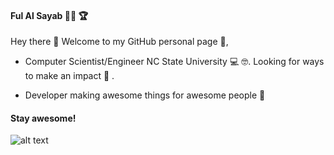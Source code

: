 #### Ful Al Sayab :woman_technologist: :trophy:

 Hey there 👋 Welcome to my GitHub personal page :love_letter:,

* Computer Scientist/Engineer NC State University :computer: :nerd_face:. Looking for ways to make an impact :cowboy_hat_face: .

* Developer making awesome things for awesome people 🚀

#### Stay awesome!

![alt text](https://github.com/fulalsayab/fulalsayab/blob/main/tenor.gif)

<!--
**fulalsayab/fulalsayab** is a ✨ _special_ ✨ repository because its `README.md` (this file) appears on your GitHub profile.

Here are some ideas to get you started:

- 🔭 I’m currently working on ...
- 🌱 I’m currently learning ...
- 👯 I’m looking to collaborate on ...
- 🤔 I’m looking for help with ...
- 💬 Ask me about ...
- 📫 How to reach me: ...
- 😄 Pronouns: ...
- ⚡ Fun fact: ...
-->
